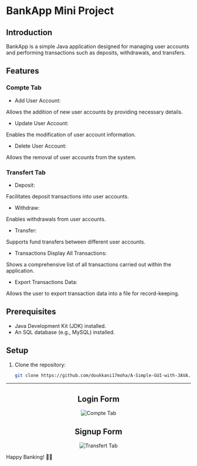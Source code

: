 # BankApp Mini Project
## Introduction
BankApp is a simple Java application designed for managing user accounts and performing transactions such as deposits, withdrawals, and transfers.

## Features
### Compte Tab
- Add User Account:

Allows the addition of new user accounts by providing necessary details.
- Update User Account:

Enables the modification of user account information.
- Delete User Account:

Allows the removal of user accounts from the system.


### Transfert Tab
- Deposit:

Facilitates deposit transactions into user accounts.
- Withdraw:

Enables withdrawals from user accounts.
- Transfer:

Supports fund transfers between different user accounts.
- Transactions
Display All Transactions:

Shows a comprehensive list of all transactions carried out within the application.
- Export Transactions Data:

Allows the user to export transaction data into a file for record-keeping.

## Prerequisites

- Java Development Kit (JDK) installed.
- An SQL database (e.g., MySQL) installed.

## Setup

1. Clone the repository:

   ```bash
   git clone https://github.com/doukkani17moha/A-Simple-GUI-with-JAVA.git

-------------------------------------------------------------------------------------------------------------------------------
<div align="center">
  <h2>Login Form</h2>
  <img src="https://github.com/doukkani17moha/A-Simple-GUI-with-JAVA/blob/main/imgs/compte.PNG" alt="Compte Tab">
</div>
<div align="center">
  <h2>Signup Form</h2>
  <img src="https://github.com/doukkani17moha/A-Simple-GUI-with-JAVA/blob/main/imgs/transfert.PNG" alt="Transfert Tab">
</div>

Happy Banking! 🏦🌐
